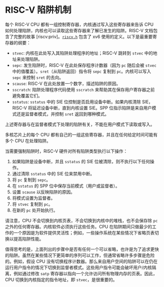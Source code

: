 # RISC-V 陷阱机制

每个 RISC-V CPU 都有一组控制寄存器，内核通过写入这些寄存器来告诉 CPU 如何处理陷阱，内核也可以读取这些寄存器来了解已发生的陷阱。RISC-V 文档包含了完整的故事 [riscv:priv]。[`riscv.h`](/source/../xv6-riscv/kernel/riscv.h:1) 包含了 xv6 使用的定义。以下是最重要寄存器的纲要：

*   `stvec`: 内核在此处写入其陷阱处理程序的地址；RISC-V 跳转到 `stvec` 中的地址来处理陷阱。
*   `sepc`: 发生陷阱时，RISC-V 在此处保存程序计数器（因为 `pc` 随后会被 `stvec` 中的值覆盖）。`sret`（从陷阱返回）指令将 `sepc` 复制到 `pc`。内核可以写入 `sepc` 来控制 `sret` 的去向。
*   `scause`: RISC-V 在此处放置一个数字，描述陷阱的原因。
*   `sscratch`: 陷阱处理程序代码使用 `sscratch` 来帮助其在保存用户寄存器之前避免覆盖它们。
*   `sstatus`: `sstatus` 中的 SIE 位控制是否启用设备中断。如果内核清除 SIE，RISC-V 将延迟设备中断，直到内核设置 SIE。SPP 位指示陷阱是来自用户模式还是监督者模式，并控制 `sret` 返回到哪种模式。

上述寄存器与在监督者模式下处理的陷阱有关，不能在用户模式下读取或写入。

多核芯片上的每个 CPU 都有自己的一组这些寄存器，并且在任何给定时间可能有多个 CPU 在处理陷阱。

当需要强制陷阱时，RISC-V 硬件对所有陷阱类型执行以下操作：

1.  如果陷阱是设备中断，并且 `sstatus` 的 SIE 位被清除，则不执行以下任何操作。
2.  通过清除 `sstatus` 中的 SIE 位来禁用中断。
3.  将 `pc` 复制到 `sepc`。
4.  在 `sstatus` 的 SPP 位中保存当前模式（用户或监督者）。
5.  设置 `scause` 以反映陷阱的原因。
6.  将模式设置为监督者。
7.  将 `stvec` 复制到 `pc`。
8.  在新的 `pc` 处开始执行。

请注意，CPU 不会切换到内核页表，不会切换到内核中的堆栈，也不会保存除 `pc` 之外的任何寄存器。内核软件必须执行这些任务。CPU 在陷阱期间只做最少的工作的一个原因是为软件提供灵活性；例如，一些操作系统在某些情况下省略页表切换以提高陷阱性能。

值得思考的是，上面列出的步骤中是否有任何一个可以省略，也许是为了追求更快的陷阱。虽然在某些情况下更简单的序列可以工作，但通常省略许多步骤是危险的。例如，假设 CPU 没有切换程序计数器。那么来自用户空间的陷阱可以在仍在运行用户指令的情况下切换到监督者模式。这些用户指令可能会破坏用户/内核隔离，例如通过修改 `satp` 寄存器以指向一个允许访问所有物理内存的页表。因此，CPU 切换到内核指定的指令地址，即 `stvec`，是很重要的。